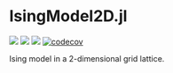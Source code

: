 # IsingModel2D.jl

[![](https://img.shields.io/badge/docs-stable-blue.svg)](https://cossio.github.io/IsingModel2D.jl/stable)
[![](https://img.shields.io/badge/docs-dev-blue.svg)](https://cossio.github.io/IsingModel2D.jl/dev)
![](https://github.com/cossio/IsingModel2D.jl/workflows/CI/badge.svg)
[![codecov](https://codecov.io/gh/cossio/IsingModel2D.jl/branch/main/graph/badge.svg?token=nRdk89G7HX)](https://codecov.io/gh/cossio/IsingModel2D.jl)

Ising model in a 2-dimensional grid lattice.
